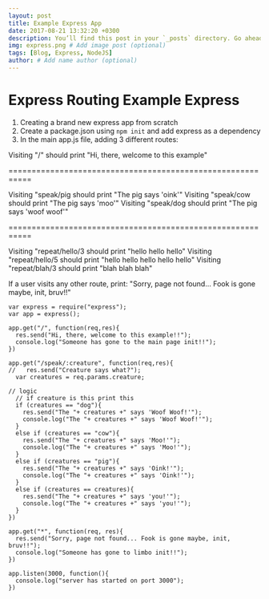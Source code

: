 ```yaml
---
layout: post
title: Example Express App
date: 2017-08-21 13:32:20 +0300
description: You’ll find this post in your `_posts` directory. Go ahead and edit it and re-build the site to see your changes. # Add post description (optional)
img: express.png # Add image post (optional)
tags: [Blog, Express, NodeJS]
author: # Add name author (optional)
---
```

# Express Routing Example Express

1. Creating a brand new express app from scratch
2. Create a package.json using `npm init` and add express as a dependency
3. In the main app.js file, adding 3 different routes:

Visiting "/" should print "Hi, there, welcome to this example"

===========================================================

Visiting "speak/pig should print "The pig says 'oink'"
Visiting "speak/cow should print "The pig says 'moo'"
Visiting "speak/dog should print "The pig says 'woof woof'"

===========================================================

Visiting "repeat/hello/3 should print "hello hello hello"
Visiting "repeat/hello/5 should print "hello hello hello hello hello"
Visiting "repeat/blah/3 should print "blah blah blah"

If a user visits any other route, print:
"Sorry, page not found... Fook is gone maybe, init, bruv!!"

```
var express = require("express");
var app = express();

app.get("/", function(req,res){
  res.send("Hi, there, welcome to this example!!");
  console.log("Someone has gone to the main page init!!");
})

app.get("/speak/:creature", function(req,res){
//   res.send("Creature says what?");
  var creatures = req.params.creature;

// logic
  // if creature is this print this
  if (creatures == "dog"){
    res.send("The "+ creatures +" says 'Woof Woof!'");
    console.log("The "+ creatures +" says 'Woof Woof!'");
  }
  else if (creatures == "cow"){
    res.send("The "+ creatures +" says 'Moo!'");
    console.log("The "+ creatures +" says 'Moo!'");
  }
  else if (creatures == "pig"){
    res.send("The "+ creatures +" says 'Oink!'");
    console.log("The "+ creatures +" says 'Oink!'");
  }
  else if (creatures == creatures){
    res.send("The "+ creatures +" says 'you!'");
    console.log("The "+ creatures +" says 'you!'");
  }
})

app.get("*", function(req, res){
  res.send("Sorry, page not found... Fook is gone maybe, init, bruv!!");
  console.log("Someone has gone to limbo init!!");
})

app.listen(3000, function(){
  console.log("server has started on port 3000");
})
```
